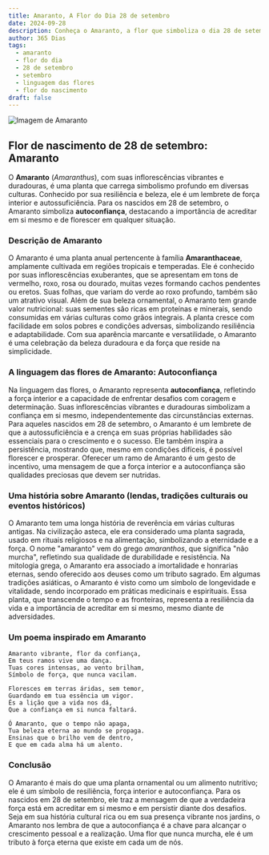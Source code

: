 ```yaml
---
title: Amaranto, A Flor do Dia 28 de setembro
date: 2024-09-28
description: Conheça o Amaranto, a flor que simboliza o dia 28 de setembro e seu significado 'Autoconfiança'. Explore a beleza e o simbolismo desta flor encantadora.
author: 365 Dias
tags:
  - amaranto
  - flor do dia
  - 28 de setembro
  - setembro
  - linguagem das flores
  - flor do nascimento
draft: false
---
```


![Imagem de Amaranto](https://cdn.pixabay.com/photo/2017/09/20/19/42/foxtail-2769772_1280.jpg#center)


## Flor de nascimento de 28 de setembro: Amaranto

O **Amaranto** (_Amaranthus_), com suas inflorescências vibrantes e duradouras, é uma planta que carrega simbolismo profundo em diversas culturas. Conhecido por sua resiliência e beleza, ele é um lembrete de força interior e autossuficiência. Para os nascidos em 28 de setembro, o Amaranto simboliza **autoconfiança**, destacando a importância de acreditar em si mesmo e de florescer em qualquer situação.

### Descrição de Amaranto

O Amaranto é uma planta anual pertencente à família **Amaranthaceae**, amplamente cultivada em regiões tropicais e temperadas. Ele é conhecido por suas inflorescências exuberantes, que se apresentam em tons de vermelho, roxo, rosa ou dourado, muitas vezes formando cachos pendentes ou eretos. Suas folhas, que variam do verde ao roxo profundo, também são um atrativo visual. Além de sua beleza ornamental, o Amaranto tem grande valor nutricional: suas sementes são ricas em proteínas e minerais, sendo consumidas em várias culturas como grãos integrais. A planta cresce com facilidade em solos pobres e condições adversas, simbolizando resiliência e adaptabilidade. Com sua aparência marcante e versatilidade, o Amaranto é uma celebração da beleza duradoura e da força que reside na simplicidade.

### A linguagem das flores de Amaranto: Autoconfiança

Na linguagem das flores, o Amaranto representa **autoconfiança**, refletindo a força interior e a capacidade de enfrentar desafios com coragem e determinação. Suas inflorescências vibrantes e duradouras simbolizam a confiança em si mesmo, independentemente das circunstâncias externas. Para aqueles nascidos em 28 de setembro, o Amaranto é um lembrete de que a autossuficiência e a crença em suas próprias habilidades são essenciais para o crescimento e o sucesso. Ele também inspira a persistência, mostrando que, mesmo em condições difíceis, é possível florescer e prosperar. Oferecer um ramo de Amaranto é um gesto de incentivo, uma mensagem de que a força interior e a autoconfiança são qualidades preciosas que devem ser nutridas.

### Uma história sobre Amaranto (lendas, tradições culturais ou eventos históricos)

O Amaranto tem uma longa história de reverência em várias culturas antigas. Na civilização asteca, ele era considerado uma planta sagrada, usado em rituais religiosos e na alimentação, simbolizando a eternidade e a força. O nome "amaranto" vem do grego _amaranthos_, que significa "não murcha", refletindo sua qualidade de durabilidade e resistência. Na mitologia grega, o Amaranto era associado a imortalidade e honrarias eternas, sendo oferecido aos deuses como um tributo sagrado. Em algumas tradições asiáticas, o Amaranto é visto como um símbolo de longevidade e vitalidade, sendo incorporado em práticas medicinais e espirituais. Essa planta, que transcende o tempo e as fronteiras, representa a resiliência da vida e a importância de acreditar em si mesmo, mesmo diante de adversidades.

### Um poema inspirado em Amaranto

```
Amaranto vibrante, flor da confiança,  
Em teus ramos vive uma dança.  
Tuas cores intensas, ao vento brilham,  
Símbolo de força, que nunca vacilam.  

Floresces em terras áridas, sem temor,  
Guardando em tua essência um vigor.  
És a lição que a vida nos dá,  
Que a confiança em si nunca faltará.  

Ó Amaranto, que o tempo não apaga,  
Tua beleza eterna ao mundo se propaga.  
Ensinas que o brilho vem de dentro,  
E que em cada alma há um alento.  
```

### Conclusão

O Amaranto é mais do que uma planta ornamental ou um alimento nutritivo; ele é um símbolo de resiliência, força interior e autoconfiança. Para os nascidos em 28 de setembro, ele traz a mensagem de que a verdadeira força está em acreditar em si mesmo e em persistir diante dos desafios. Seja em sua história cultural rica ou em sua presença vibrante nos jardins, o Amaranto nos lembra de que a autoconfiança é a chave para alcançar o crescimento pessoal e a realização. Uma flor que nunca murcha, ele é um tributo à força eterna que existe em cada um de nós.